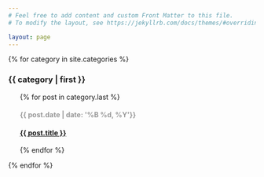 ```yaml
---
# Feel free to add content and custom Front Matter to this file.
# To modify the layout, see https://jekyllrb.com/docs/themes/#overriding-theme-defaults

layout: page
---
```

<style type="text/css">

.arc-date {
    color: #999999
}
</style>

{% for category in site.categories %}
<h3>{{ category | first }}</h3>
<!-- </span>{{ category | last | size }}</span> -->
<ul class="arc-list">
    {% for post in category.last %}
        <!-- <p>{{ post.date | date:"%Y-%m-%d %H:%M:%S"}}</p> -->
        <h4 class="arc-date">{{ post.date | date: '%B %d, %Y'}}</h4>
        <h4><a href="{{ post.url }}" target="_blank">{{ post.title }}</a></h4>
    {% endfor %}
</ul>
{% endfor %}